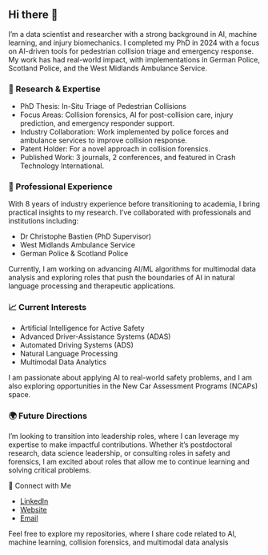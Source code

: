 ## Hi there 👋

I’m a data scientist and researcher with a strong background in AI, machine learning, and injury biomechanics. I completed my PhD in 2024 with a focus on AI-driven tools for pedestrian collision triage and emergency response. My work has had real-world impact, with implementations in German Police, Scotland Police, and the West Midlands Ambulance Service.

### 🔬 Research & Expertise
- PhD Thesis: In-Situ Triage of Pedestrian Collisions
- Focus Areas: Collision forensics, AI for post-collision care, injury prediction, and emergency responder support.
- Industry Collaboration: Work implemented by police forces and ambulance services to improve collision response.
- Patent Holder: For a novel approach in collision forensics.
- Published Work: 3 journals, 2 conferences, and featured in Crash Technology International.

### 💼 Professional Experience

With 8 years of industry experience before transitioning to academia, I bring practical insights to my research. I’ve collaborated with professionals and institutions including:
- Dr Christophe Bastien (PhD Supervisor)
- West Midlands Ambulance Service
- German Police & Scotland Police

Currently, I am working on advancing AI/ML algorithms for multimodal data analysis and exploring roles that push the boundaries of AI in natural language processing and therapeutic applications.

### 📈 Current Interests
- Artificial Intelligence for Active Safety
- Advanced Driver-Assistance Systems (ADAS)
- Automated Driving Systems (ADS)
- Natural Language Processing
- Multimodal Data Analytics

I am passionate about applying AI to real-world safety problems, and I am also exploring opportunities in the New Car Assessment Programs (NCAPs) space.

### 🌍 Future Directions

I’m looking to transition into leadership roles, where I can leverage my expertise to make impactful contributions. Whether it’s postdoctoral research, data science leadership, or consulting roles in safety and forensics, I am excited about roles that allow me to continue learning and solving critical problems.

🔗 Connect with Me
- [LinkedIn](https://www.linkedin.com/in/vadhirajs/)
- [Website](https://sites.google.com/view/vadhiraj-shrinivas/home)
- [Email](vadhiraj.ashrit@gmail.com)

Feel free to explore my repositories, where I share code related to AI, machine learning, collision forensics, and multimodal data analysis
